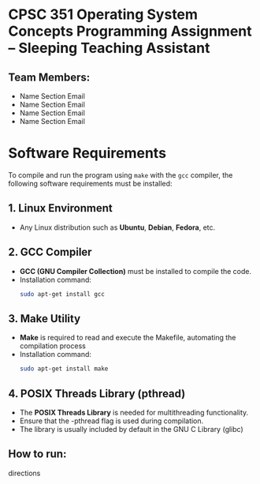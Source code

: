 # CPSC 351 Operating System Concepts Programming Assignment – Sleeping Teaching Assistant

## Team Members:
- Name Section Email 
- Name Section Email 
- Name Section Email 
- Name Section Email 

# Software Requirements

To compile and run the program using `make` with the `gcc` compiler, the following software requirements must be installed:

## 1. Linux Environment
- Any Linux distribution such as **Ubuntu**, **Debian**, **Fedora**, etc.

## 2. GCC Compiler
- **GCC (GNU Compiler Collection)** must be installed to compile the code.
- Installation command:
  ```bash
  sudo apt-get install gcc

## 3. Make Utility
- **Make** is required to read and execute the Makefile, automating the compilation process
- Installation command:
  ```bash
  sudo apt-get install make

## 4. POSIX Threads Library (pthread)
- The **POSIX Threads Library** is needed for multithreading functionality.
- Ensure that the -pthread flag is used during compilation.
- The library is usually included by default in the GNU C Library (glibc)

## How to run:
directions
